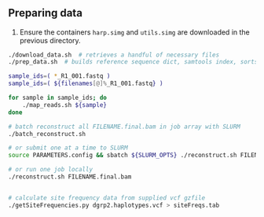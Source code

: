 #

## Preparing data
1. Ensure the containers `harp.simg` and `utils.simg` are downloaded in the previous directory.

```bash
./download_data.sh  # retrieves a handful of necessary files
./prep_data.sh  # builds reference sequence dict, samtools index, sorts VCF file, etc.

sample_ids=( *_R1_001.fastq )
sample_ids=( ${filenames[@]%_R1_001.fastq} )

for sample in sample_ids; do
    ./map_reads.sh ${sample}
done

# batch reconstruct all FILENAME.final.bam in job array with SLURM
./batch_reconstruct.sh

# or submit one at a time to SLURM
source PARAMETERS.config && sbatch ${SLURM_OPTS} ./reconstruct.sh FILENAME.final.bam

# or run one job locally
./reconstruct.sh FILENAME.final.bam


# calculate site frequency data from supplied vcf gzfile
./getSiteFrequencies.py dgrp2.haplotypes.vcf > siteFreqs.tab
```
